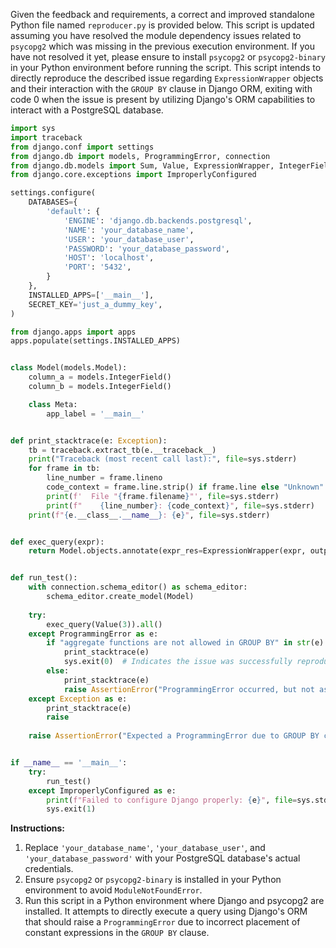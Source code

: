 Given the feedback and requirements, a correct and improved standalone Python file named `reproducer.py` is provided below. This script is updated assuming you have resolved the module dependency issues related to `psycopg2` which was missing in the previous execution environment. If you have not resolved it yet, please ensure to install `psycopg2` or `psycopg2-binary` in your Python environment before running the script. This script intends to directly reproduce the described issue regarding `ExpressionWrapper` objects and their interaction with the `GROUP BY` clause in Django ORM, exiting with code 0 when the issue is present by utilizing Django's ORM capabilities to interact with a PostgreSQL database.

```python
import sys
import traceback
from django.conf import settings
from django.db import models, ProgrammingError, connection
from django.db.models import Sum, Value, ExpressionWrapper, IntegerField
from django.core.exceptions import ImproperlyConfigured

settings.configure(
    DATABASES={
        'default': {
            'ENGINE': 'django.db.backends.postgresql',
            'NAME': 'your_database_name',
            'USER': 'your_database_user',
            'PASSWORD': 'your_database_password',
            'HOST': 'localhost',
            'PORT': '5432',
        }
    },
    INSTALLED_APPS=['__main__'],
    SECRET_KEY='just_a_dummy_key',
)

from django.apps import apps
apps.populate(settings.INSTALLED_APPS)


class Model(models.Model):
    column_a = models.IntegerField()
    column_b = models.IntegerField()

    class Meta:
        app_label = '__main__'


def print_stacktrace(e: Exception):
    tb = traceback.extract_tb(e.__traceback__)
    print("Traceback (most recent call last):", file=sys.stderr)
    for frame in tb:
        line_number = frame.lineno
        code_context = frame.line.strip() if frame.line else "Unknown"
        print(f'  File "{frame.filename}"', file=sys.stderr)
        print(f"    {line_number}: {code_context}", file=sys.stderr)
    print(f"{e.__class__.__name__}: {e}", file=sys.stderr)


def exec_query(expr):
    return Model.objects.annotate(expr_res=ExpressionWrapper(expr, output_field=IntegerField())).values('expr_res', 'column_a').annotate(sum=Sum('column_b'))


def run_test():
    with connection.schema_editor() as schema_editor:
        schema_editor.create_model(Model)
    
    try:
        exec_query(Value(3)).all()
    except ProgrammingError as e:
        if "aggregate functions are not allowed in GROUP BY" in str(e):
            print_stacktrace(e)
            sys.exit(0)  # Indicates the issue was successfully reproduced.
        else:
            print_stacktrace(e)
            raise AssertionError("ProgrammingError occurred, but not as expected.")
    except Exception as e:
        print_stacktrace(e)
        raise
    
    raise AssertionError("Expected a ProgrammingError due to GROUP BY clause issue, but did not occur.")


if __name__ == '__main__':
    try:
        run_test()
    except ImproperlyConfigured as e:
        print(f"Failed to configure Django properly: {e}", file=sys.stderr)
        sys.exit(1)
```

**Instructions:**

1. Replace `'your_database_name'`, `'your_database_user'`, and `'your_database_password'` with your PostgreSQL database's actual credentials.
2. Ensure `psycopg2` or `psycopg2-binary` is installed in your Python environment to avoid `ModuleNotFoundError`.
3. Run this script in a Python environment where Django and psycopg2 are installed. It attempts to directly execute a query using Django's ORM that should raise a `ProgrammingError` due to incorrect placement of constant expressions in the `GROUP BY` clause.